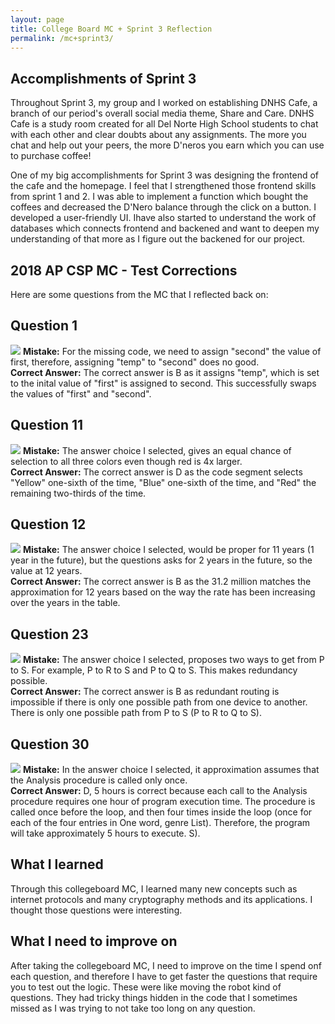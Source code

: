```yaml
---
layout: page
title: College Board MC + Sprint 3 Reflection
permalink: /mc+sprint3/
---
```

## Accomplishments of Sprint 3
Throughout Sprint 3, my group and I worked on establishing DNHS Cafe, a branch of our period's overall social media theme, Share and Care. DNHS Cafe is a study room created for all Del Norte High School students to chat with each other and clear doubts about any assignments. The more you chat and help out your peers, the more D'neros you earn which you can use to purchase coffee! 

One of my big accomplishments for Sprint 3 was designing the frontend of the cafe and the homepage. I feel that I strengthened those frontend skills from sprint 1 and 2. I was able to implement a function which bought the coffees and decreased the D'Nero balance through the click on a button. I developed a user-friendly UI. Ihave also started to understand the work of databases which connects frontend and backened and want to deepen my understanding of that more as I figure out the backened for our project.


## 2018 AP CSP MC - Test Corrections

Here are some questions from the MC that I reflected back on:

## Question 1
<img src="{{site.baseurl}}/images/cbq1.png">
<b>Mistake:</b> For the missing code, we need to assign "second" the value of first, therefore, assigning "temp" to "second" does no good.
<br>
<b>Correct Answer:</b> The correct answer is B as it assigns "temp", which is set to the inital value of "first" is assigned to second. This successfully swaps the values of "first" and "second".

<br>

## Question 11
<img src="{{site.baseurl}}/images/cbq2.png">
<b>Mistake:</b> The answer choice I selected, gives an equal chance of selection to all three colors even though red is 4x larger.
<br>
<b>Correct Answer:</b> The correct answer is D as the code segment selects "Yellow" one-sixth of the time, "Blue" one-sixth of the time, and "Red" the remaining two-thirds of the time.

<br>

## Question 12
<img src="{{site.baseurl}}/images/cbq3.png">
<b>Mistake:</b> The answer choice I selected, would be proper for 11 years (1 year in the future), but the questions asks for 2 years in the future, so the value at 12 years.
<br>
<b>Correct Answer:</b> The correct answer is B as the 31.2 million matches the approximation for 12 years based on the way the rate has been increasing over the years in the table.

<br>

## Question 23
<img src="{{site.baseurl}}/images/cbq4.png">
<b>Mistake:</b> The answer choice I selected, proposes two ways to get from P to S. For example, P to R to S and P to Q to S. This makes redundancy possible.
<br>
<b>Correct Answer:</b> The correct answer is B as redundant routing is impossible if there is only one possible path from one device to another. There is only one possible path from P to S (P to R to Q to S).

<br>

## Question 30
<img src="{{site.baseurl}}/images/cbq5.png">
<b>Mistake:</b> In the answer choice I selected, it approximation assumes that the Analysis procedure is called only once.
<br>
<b>Correct Answer:</b> D, 5 hours is correct because each call to the Analysis procedure requires one hour of program execution time. The procedure is called once before the loop, and then four times inside the loop (once for each of the four entries in One word, genre List). Therefore, the program will take approximately 5 hours to execute. S).

## What I learned
Through this collegeboard MC, I learned many new concepts such as internet protocols and many cryptography methods and its applications. I thought those questions were interesting.

## What I need to improve on
After taking the collegeboard MC, I need to improve on the time I spend onf each question, and therefore I have to get faster the questions that require you to test out the logic. These were like moving the robot kind of questions. They had tricky things hidden in the code that I sometimes missed as I was trying to not take too long on any question.

<script src="https://utteranc.es/client.js"
        repo="nighthawkcoders/portfolio_2025"
        issue-term="title"
        label="blogpost-comment"
        theme="github-light"
        crossorigin="anonymous"
        async>
</script>


